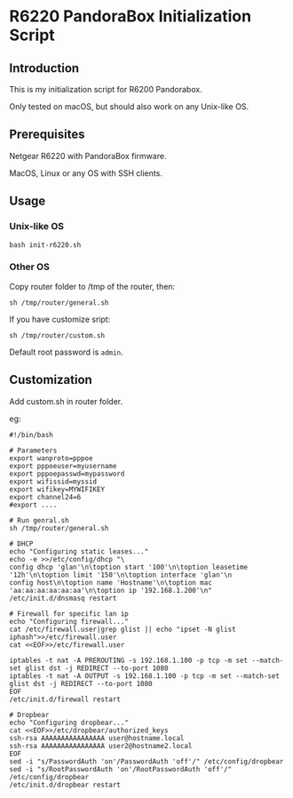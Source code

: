 # R6220 PandoraBox Initialization Script
## Introduction
This is my initialization script for R6200 Pandorabox.

Only tested on macOS, but should also work on any Unix-like OS.

## Prerequisites
Netgear R6220 with PandoraBox firmware.

MacOS, Linux or any OS with SSH clients.

## Usage
### Unix-like OS

```
bash init-r6220.sh
```

### Other OS

Copy router folder to /tmp of the router, then:

```
sh /tmp/router/general.sh
```
If you have customize sript:

```
sh /tmp/router/custom.sh
```
Default root password is `admin`.
## Customization
Add custom.sh in router folder.

eg:

```
#!/bin/bash

# Parameters
export wanproto=pppoe
export pppoeuser=myusername
export pppoepasswd=mypassword
export wifissid=myssid
export wifikey=MYWIFIKEY
export channel24=6
#export ....

# Run genral.sh
sh /tmp/router/general.sh

# DHCP
echo "Configuring static leases..."
echo -e >>/etc/config/dhcp "\
config dhcp 'glan'\n\toption start '100'\n\toption leasetime '12h'\n\toption limit '150'\n\toption interface 'glan'\n
config host\n\toption name 'Hostname'\n\toption mac 'aa:aa:aa:aa:aa:aa'\n\toption ip '192.168.1.200'\n"
/etc/init.d/dnsmasq restart

# Firewall for specific lan ip
echo "Configuring firewall..."
cat /etc/firewall.user|grep glist || echo "ipset -N glist iphash">>/etc/firewall.user
cat <<EOF>>/etc/firewall.user

iptables -t nat -A PREROUTING -s 192.168.1.100 -p tcp -m set --match-set glist dst -j REDIRECT --to-port 1080
iptables -t nat -A OUTPUT -s 192.168.1.100 -p tcp -m set --match-set glist dst -j REDIRECT --to-port 1080
EOF
/etc/init.d/firewall restart

# Dropbear
echo "Configuring dropbear..."
cat <<EOF>>/etc/dropbear/authorized_keys
ssh-rsa AAAAAAAAAAAAAAAA user@hostname.local
ssh-rsa AAAAAAAAAAAAAAAA user2@hostname2.local
EOF
sed -i "s/PasswordAuth 'on'/PasswordAuth 'off'/" /etc/config/dropbear
sed -i "s/RootPasswordAuth 'on'/RootPasswordAuth 'off'/" /etc/config/dropbear
/etc/init.d/dropbear restart
```
